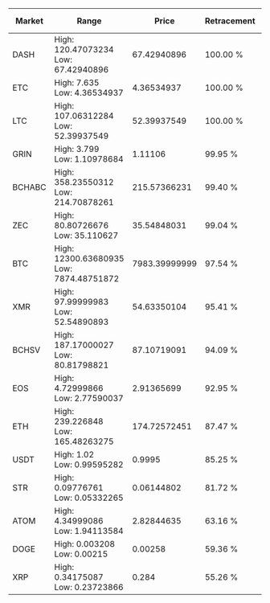 | Market | Range | Price| Retracement | Doubles to 50% |
| --- | --- | --- | --- | --- |
| DASH | High: 120.47073234<br />Low: 67.42940896 | 67.42940896 | 100.00 % | 1.39 |
| ETC | High: 7.635<br />Low: 4.36534937 | 4.36534937 | 100.00 % | 1.37 |
| LTC | High: 107.06312284<br />Low: 52.39937549 | 52.39937549 | 100.00 % | 1.52 |
| GRIN | High: 3.799<br />Low: 1.10978684 | 1.11106 | 99.95 % | 2.21 |
| BCHABC | High: 358.23550312<br />Low: 214.70878261 | 215.57366231 | 99.40 % | 1.33 |
| ZEC | High: 80.80726676<br />Low: 35.110627 | 35.54848031 | 99.04 % | 1.63 |
| BTC | High: 12300.63680935<br />Low: 7874.48751872 | 7983.39999999 | 97.54 % | 1.26 |
| XMR | High: 97.99999983<br />Low: 52.54890893 | 54.63350104 | 95.41 % | 1.38 |
| BCHSV | High: 187.17000027<br />Low: 80.81798821 | 87.10719091 | 94.09 % | 1.54 |
| EOS | High: 4.72999866<br />Low: 2.77590037 | 2.91365699 | 92.95 % | 1.29 |
| ETH | High: 239.226848<br />Low: 165.48263275 | 174.72572451 | 87.47 % | 1.16 |
| USDT | High: 1.02<br />Low: 0.99595282 | 0.9995 | 85.25 % | 1.01 |
| STR | High: 0.09776761<br />Low: 0.05332265 | 0.06144802 | 81.72 % | 1.23 |
| ATOM | High: 4.34999086<br />Low: 1.94113584 | 2.82844635 | 63.16 % | 1.11 |
| DOGE | High: 0.003208<br />Low: 0.00215 | 0.00258 | 59.36 % | 1.04 |
| XRP | High: 0.34175087<br />Low: 0.23723866 | 0.284 | 55.26 % | 1.02 |
